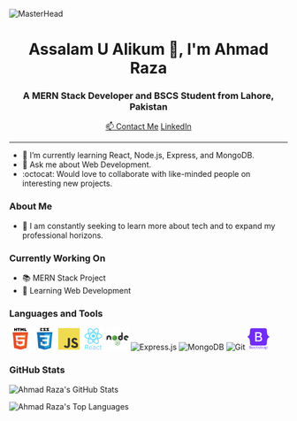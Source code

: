 ![MasterHead](https://tinkercademy.com/wp-content/uploads/2017/04/Generic-Banner-07-Web-App-Developer.png)

<h1 align="center">Assalam U Alikum 👋, I'm Ahmad Raza</h1>
<h3 align="center">A MERN Stack Developer and BSCS Student from Lahore, Pakistan</h3>

<p align="center">
  <a href="mailto:ahmadraza16042002@gmail.com">📫 Contact Me</a>
  <a href="https://www.linkedin.com/in/ahmadraza1604/">LinkedIn</a>
</p>

---

- 🌱 I’m currently learning React, Node.js, Express, and MongoDB.
- 💬 Ask me about Web Development.
- :octocat: Would love to collaborate with like-minded people on interesting new projects.

### About Me

- 🌅 I am constantly seeking to learn more about tech and to expand my professional horizons.

### Currently Working On

- 📚 MERN Stack Project
- 🧱 Learning Web Development

### Languages and Tools

<p align="left">
  <img src="https://raw.githubusercontent.com/devicons/devicon/master/icons/html5/html5-original-wordmark.svg" alt="HTML5" width="40" height="40"/>
  <img src="https://raw.githubusercontent.com/devicons/devicon/master/icons/css3/css3-original-wordmark.svg" alt="CSS3" width="40" height="40"/>
  <img src="https://raw.githubusercontent.com/devicons/devicon/master/icons/javascript/javascript-original.svg" alt="JavaScript" width="40" height="40"/>
  <img src="https://raw.githubusercontent.com/devicons/devicon/master/icons/react/react-original-wordmark.svg" alt="React.js" width="40" height="40"/>
  <img src="https://raw.githubusercontent.com/devicons/devicon/master/icons/nodejs/nodejs-original-wordmark.svg" alt="Node.js" width="40" height="40"/>
  <img src="https://www.vectorlogo.zone/logos/expressjs/expressjs-icon.svg" alt="Express.js" width="40" height="40"/>
  <img src="https://www.vectorlogo.zone/logos/mongodb/mongodb-icon.svg" alt="MongoDB" width="40" height="40"/>
  <img src="https://www.vectorlogo.zone/logos/git-scm/git-scm-icon.svg" alt="Git" width="40" height="40"/>
  <img src="https://raw.githubusercontent.com/devicons/devicon/master/icons/bootstrap/bootstrap-plain-wordmark.svg" alt="Bootstrap" width="40" height="40"/>
</p>

### GitHub Stats

<p align="left">
  <img src="https://github-readme-stats.vercel.app/api?username=ahmadraza1604&show_icons=true&theme=radical" alt="Ahmad Raza's GitHub Stats" />
</p>

<p align="left">
  <img src="https://github-readme-stats.vercel.app/api/top-langs/?username=ahmadraza1604&layout=compact&theme=radical" alt="Ahmad Raza's Top Languages" />
</p>
